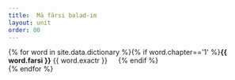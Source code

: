 ```yaml
--- 
title:	Mā fārsi balad-im
layout: unit
order: 00
---
```


{% for word in site.data.dictionary %}{% if word.chapter=='1' %}<strong>{{ word.farsi }}</strong> {{ word.exactr }} &emsp; {% endif %}<br>{% endfor %}

